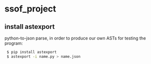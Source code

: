 # ssof_project

## install astexport
python-to-json parse, in order to produce our own ASTs for testing the program:
```bash
 $ pip install astexport
 $ astexport -i name.py > name.json
``` 